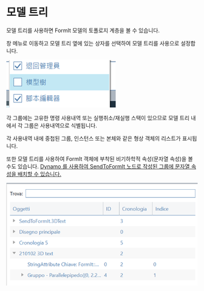 # 모델 트리

모델 트리를 사용하면 FormIt 모델의 토폴로지 계층을 볼 수 있습니다.

창 메뉴로 이동하고 모델 트리 옆에 있는 상자를 선택하여 모델 트리를 사용으로 설정합니다.

![](../.gitbook/assets/model-tree-menu.png)

각 그룹에는 고유한 명령 사용내역 또는 실행취소/재실행 스택이 있으므로 모델 트리 내에서 각 그룹은 사용내역으로 식별됩니다.

각 사용내역 내에 중첩된 그룹, 인스턴스 또는 본체와 같은 형상 객체의 리스트가 표시됩니다.

또한 모델 트리를 사용하여 FormIt 객체에 부착된 비기하학적 속성(문자열 속성)을 볼 수도 있습니다. [Dynamo 를 사용하여 SendToFormIt 노드로 작성된 그룹에 문자열 속성을 배치할 수 있습니다.](https://formit.autodesk.com/page/formit-dynamo#dynamo-formit-nodes)

![](../.gitbook/assets/model-tree-attribute.png)
